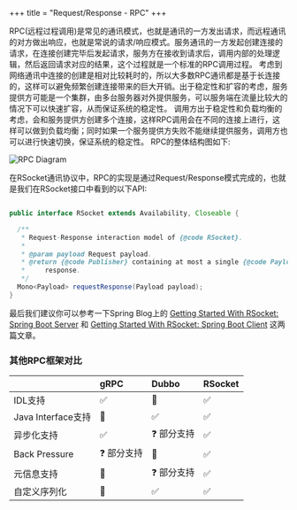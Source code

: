+++
title = "Request/Response - RPC"
+++


RPC(远程过程调用)是常见的通讯模式，也就是通讯的一方发出请求，而远程通讯的对方做出响应，也就是常说的请求/响应模式。服务通讯的一方发起创建连接的请求，在连接创建完毕后发起请求，服务方在接收到请求后，调用内部的处理逻辑，然后返回请求对应的结果，这个过程就是一个标准的RPC调用过程。
考虑到网络通讯中连接的创建是相对比较耗时的，所以大多数RPC通讯都是基于长连接的，这样可以避免频繁创建连接带来的巨大开销。出于稳定性和扩容的考虑，服务提供方可能是一个集群，由多台服务器对外提供服务，可以服务端在流量比较大的情况下可以快速扩容，从而保证系统的稳定性。
调用方出于稳定性和负载均衡的考虑，会和服务提供方创建多个连接，这样RPC调用会在不同的连接上进行，这样可以做到负载均衡；同时如果一个服务提供方失败不能继续提供服务，调用方也可以进行快速切换，保证系统的稳定性。 RPC的整体结构图如下:

![RPC Diagram](/images/communication/rpc.png)

在RSocket通讯协议中，RPC的实现是通过Request/Response模式完成的，也就是我们在RSocket接口中看到的以下API:

```java

public interface RSocket extends Availability, Closeable {

  /**
   * Request-Response interaction model of {@code RSocket}.
   *
   * @param payload Request payload.
   * @return {@code Publisher} containing at most a single {@code Payload} representing the
   *     response.
   */
  Mono<Payload> requestResponse(Payload payload);
}

```

最后我们建议你可以参考一下Spring Blog上的 [Getting Started With RSocket: Spring Boot Server](https://spring.io/blog/2020/03/02/getting-started-with-rsocket-spring-boot-server)
和 [Getting Started With RSocket: Spring Boot Client](https://spring.io/blog/2020/03/09/getting-started-with-rsocket-spring-boot-client) 这两篇文章。


### 其他RPC框架对比

|                   | gRPC               | Dubbo               | RSocket            |
|:------------------|:-------------------|:--------------------|:-------------------|
| IDL支持            | :white_check_mark: | :red_circle:        | :white_check_mark: |
| Java Interface支持 | :red_circle:       | :white_check_mark:  | :white_check_mark: |
| 异步化支持         | :white_check_mark: | :question: 部分支持    | :white_check_mark: |
| Back Pressure     | :question: 部分支持    | :red_circle:        | :white_check_mark: |
| 元信息支持         | :red_circle:       | :question: 部分支持        | :white_check_mark: |
| 自定义序列化        | :red_circle:       | :white_check_mark:  | :white_check_mark: |

